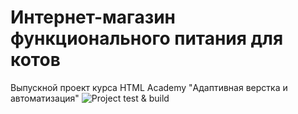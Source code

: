 # Интернет-магазин функционального питания для котов
Выпускной проект курса HTML Academy "Адаптивная верстка и автоматизация"
![Project test & build](https://github.com/stLucky/Cat-Energy/workflows/Project%20test%20&%20build/badge.svg)
